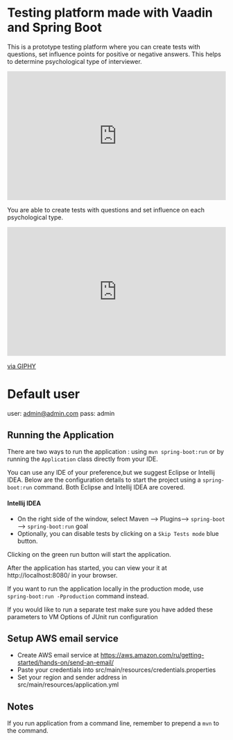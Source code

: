 # Testing platform made with Vaadin and Spring Boot

This is a prototype testing platform where you can create tests with questions, 
set influence points for positive or negative answers.
This helps to determine psychological type of interviewer.

<div style="width:100%;height:0;padding-bottom:59%;position:relative;"><iframe src="https://giphy.com/embed/bEsc1JmYE0XI0iL18a" width="100%" height="100%" style="position:absolute" frameBorder="0" class="giphy-embed" allowFullScreen></iframe></div><p><a href="https://giphy.com/gifs/bEsc1JmYE0XI0iL18a"></a></p>

You are able to create tests with questions and set influence on each psychological type.

<div style="width:100%;height:0;padding-bottom:59%;position:relative;"><iframe src="https://giphy.com/embed/SutgA0iagWfNKcLk70" width="100%" height="100%" style="position:absolute" frameBorder="0" class="giphy-embed" allowFullScreen></iframe></div><p><a href="https://giphy.com/gifs/SutgA0iagWfNKcLk70">via GIPHY</a></p>

# Default user
user: admin@admin.com
pass: admin

## Running the Application
There are two ways to run the application :  using `mvn spring-boot:run` or by running the `Application` class directly from your IDE.

You can use any IDE of your preference,but we suggest Eclipse or Intellij IDEA.
Below are the configuration details to start the project using a `spring-boot:run` command. Both Eclipse and Intellij IDEA are covered.

#### Intellij IDEA
- On the right side of the window, select Maven --> Plugins--> `spring-boot` --> `spring-boot:run` goal
- Optionally, you can disable tests by clicking on a `Skip Tests mode` blue button.

Clicking on the green run button will start the application.

After the application has started, you can view your it at http://localhost:8080/ in your browser.

If you want to run the application locally in the production mode, use `spring-boot:run -Pproduction` command instead.


If you would like to run a separate test make sure you have added these parameters to VM Options of JUnit run configuration

## Setup AWS email service
- Create AWS email service at
https://aws.amazon.com/ru/getting-started/hands-on/send-an-email/
- Paste your credentials into src/main/resources/credentials.properties  
- Set your region and sender address in src/main/resources/application.yml

## Notes

If you run application from a command line, remember to prepend a `mvn` to the command.
